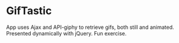 # GifTastic

App uses Ajax and API-giphy to retrieve gifs, both still and animated.
Presented dynamically with jQuery.
Fun exercise.